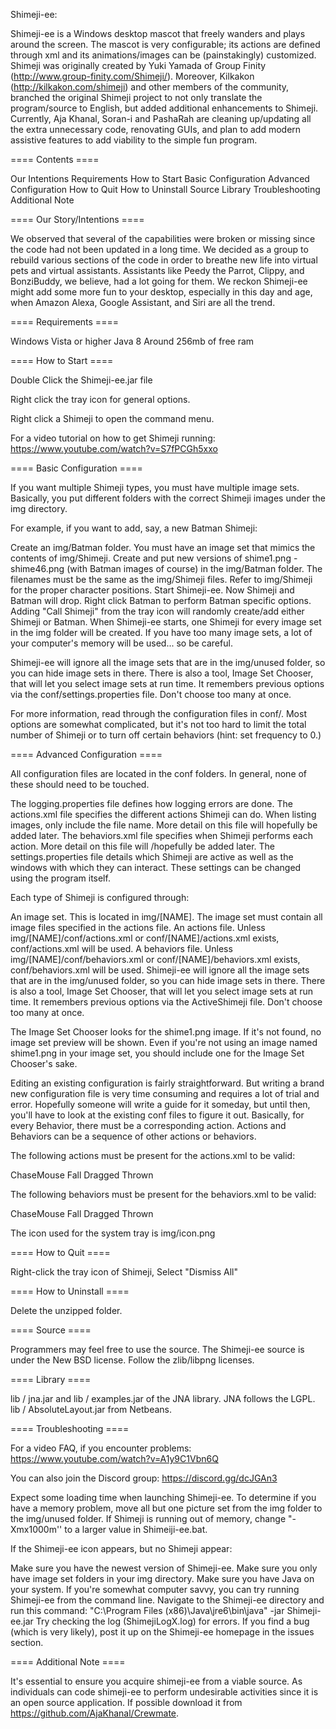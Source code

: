 Shimeji-ee:

Shimeji-ee is a Windows desktop mascot that freely wanders and plays around the screen. The mascot is very configurable; its actions are defined through xml and its animations/images can be (painstakingly) customized. Shimeji was originally created by Yuki Yamada of Group Finity (http://www.group-finity.com/Shimeji/). Moreover, Kilkakon (http://kilkakon.com/shimeji) and other members of the community, branched the original Shimeji project to not only translate the program/source to English, but added additional enhancements to Shimeji. Currently, Aja Khanal, Soran-i and PashaRah are cleaning up/updating all the extra unnecessary code, renovating GUIs, and plan to add modern assistive features to add viability to the simple fun program.

==== Contents ====

Our Intentions
Requirements
How to Start
Basic Configuration
Advanced Configuration
How to Quit
How to Uninstall
Source
Library
Troubleshooting
Additional Note

==== Our Story/Intentions ====

We observed that several of the capabilities were broken or missing since the code had not been updated in a long time. We decided as a group to rebuild various sections of the code in order to breathe new life into virtual pets and virtual assistants. Assistants like Peedy the Parrot, Clippy, and BonziBuddy, we believe, had a lot going for them. We reckon Shimeji-ee might add some more fun to your desktop, especially in this day and age, when Amazon Alexa, Google Assistant, and Siri are all the trend.

==== Requirements ====

Windows Vista or higher
Java 8
Around 256mb of free ram

==== How to Start ====

Double Click the Shimeji-ee.jar file

Right click the tray icon for general options.

Right click a Shimeji to open the command menu.

For a video tutorial on how to get Shimeji running: https://www.youtube.com/watch?v=S7fPCGh5xxo

==== Basic Configuration ====

If you want multiple Shimeji types, you must have multiple image sets. Basically, you put different folders with the correct Shimeji images under the img directory.

For example, if you want to add, say, a new Batman Shimeji:

Create an img/Batman folder.
You must have an image set that mimics the contents of img/Shimeji. Create and put new versions of shime1.png - shime46.png (with Batman images of course) in the img/Batman folder. The filenames must be the same as the img/Shimeji files. Refer to img/Shimeji for the proper character positions.
Start Shimeji-ee. Now Shimeji and Batman will drop. Right click Batman to perform Batman specific options. Adding "Call Shimeji" from the tray icon will randomly create/add either Shimeji or Batman.
When Shimeji-ee starts, one Shimeji for every image set in the img folder will be created. If you have too many image sets, a lot of your computer's memory will be used... so be careful. 

Shimeji-ee will ignore all the image sets that are in the img/unused folder, so you can hide image sets in there. There is also a tool, Image Set Chooser, that will let you select image sets at run time. It remembers previous options via the conf/settings.properties file. Don't choose too many at once.

For more information, read through the configuration files in conf/. Most options are somewhat complicated, but it's not too hard to limit the total number of Shimeji or to turn off certain behaviors (hint: set frequency to 0.)

==== Advanced Configuration ====

All configuration files are located in the conf folders. In general, none of these should need to be touched.

The logging.properties file defines how logging errors are done. The actions.xml file specifies the different actions Shimeji can do. When listing images, only include the file name. More detail on this file will hopefully be added later. The behaviors.xml file specifies when Shimeji performs each action. More detail on this file will /hopefully be added later. The settings.properties file details which Shimeji are active as well as the windows with which they can interact. These settings can be changed using the program itself.

Each type of Shimeji is configured through:

An image set. This is located in img/[NAME]. The image set must contain all image files specified in the actions file.
An actions file. Unless img/[NAME]/conf/actions.xml or conf/[NAME]/actions.xml exists, conf/actions.xml will be used.
A behaviors file. Unless img/[NAME]/conf/behaviors.xml or conf/[NAME]/behaviors.xml exists, conf/behaviors.xml will be used.
Shimeji-ee will ignore all the image sets that are in the img/unused folder, so you can hide image sets in there. There is also a tool, Image Set Chooser, that will let you select image sets at run time. It remembers previous options via the ActiveShimeji file. Don't choose too many at once.

The Image Set Chooser looks for the shime1.png image. If it's not found, no image set preview will be shown. Even if you're not using an image named shime1.png in your image set, you should include one for the Image Set Chooser's sake.

Editing an existing configuration is fairly straightforward. But writing a brand new configuration file is very time consuming and requires a lot of trial and error. Hopefully someone will write a guide for it someday, but until then, you'll have to look at the existing conf files to figure it out. Basically, for every Behavior, there must be a corresponding action. Actions and Behaviors can be a sequence of other actions or behaviors.

The following actions must be present for the actions.xml to be valid:

ChaseMouse Fall Dragged Thrown

The following behaviors must be present for the behaviors.xml to be valid:

ChaseMouse Fall Dragged Thrown

The icon used for the system tray is img/icon.png

==== How to Quit ====

Right-click the tray icon of Shimeji, Select "Dismiss All"

==== How to Uninstall ====

Delete the unzipped folder.

==== Source ====

Programmers may feel free to use the source. The Shimeji-ee source is under the New BSD license. Follow the zlib/libpng licenses.

==== Library ====

lib / jna.jar and lib / examples.jar of the JNA library. JNA follows the LGPL. lib / AbsoluteLayout.jar from Netbeans.

==== Troubleshooting ====

For a video FAQ, if you encounter problems: 
https://www.youtube.com/watch?v=A1y9C1Vbn6Q

You can also join the Discord group: https://discord.gg/dcJGAn3

Expect some loading time when launching Shimeji-ee. To determine if you have a memory problem, move all but one picture set from the img folder to the img/unused folder. If Shimeji is running out of memory, change "-Xmx1000m'' to a larger value in Shimeiji-ee.bat.

If the Shimeji-ee icon appears, but no Shimeji appear:

Make sure you have the newest version of Shimeji-ee.
Make sure you only have image set folders in your img directory.
Make sure you have Java on your system.
If you're somewhat computer savvy, you can try running Shimeji-ee from the command line. Navigate to the Shimeji-ee directory and run this command: "C:\Program Files (x86)\Java\jre6\bin\java" -jar Shimeji-ee.jar
Try checking the log (ShimejiLogX.log) for errors. If you find a bug (which is very likely), post it up on the Shimeji-ee homepage in the issues section.

==== Additional Note ====

It's essential to ensure you acquire shimeji-ee from a viable source. As individuals can code shimeji-ee to perform undesirable activities since it is an open source application. If possible download it from https://github.com/AjaKhanal/Crewmate.

